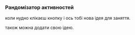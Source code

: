 ### Рандомізатор активностей

коли нудно клікаєш кнопку і ось тобі нова ідея для заняття.

також можна додати свою ідею.
